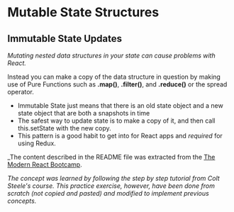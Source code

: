 # Mutable State Structures

## Immutable State Updates

_Mutating nested data structures in your state can cause problems with React._

Instead you can make a copy of the data structure in question by making use of Pure Functions such as **.map()**, **.filter()**, and **.reduce()** or the spread operator.

- Immutable State just means that there is an old state object and a new state object that are both a snapshots in time
- The safest way to update state is to make a copy of it, and then call this.setState with the new copy.
- This pattern is a good habit to get into for React apps and _required_ for using Redux.

_The content described in the README file was extracted from the [The Modern React Bootcamp](https://www.udemy.com/course/modern-react-bootcamp/).

_The concept was learned by following the step by step tutorial from Colt Steele's course. This practice exercise, however, have been done from scratch (not copied and pasted) and modified to implement previous concepts._
